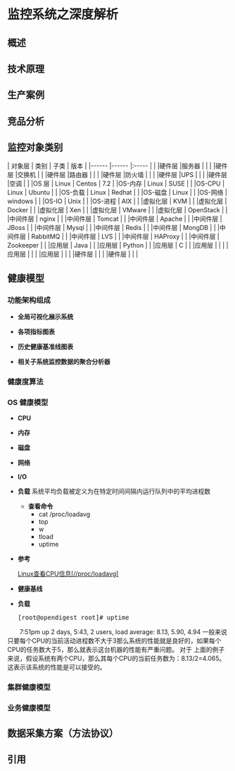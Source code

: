 # 监控系统之深度解析


## 概述



## 技术原理


## 生产案例


## 竞品分析



## 监控对象类别


|  对象层   |    类别    |     子类   |  版本 |
|------  |------      |:-----      |       |
|硬件层   |服务器       |            |    |
|硬件层   |交换机       |            |
|硬件层   |路由器       |            |     |
|硬件层   |防火墙       |            |     |
|硬件层   |UPS         |            |    |
|硬件层   |空调         |            |
|OS 层   | Linux      | Centos     |  7.2    |
|OS-内存 | Linux      | SUSE       |      |
|OS-CPU | Linux      | Ubuntu     |      |
|OS-负载 | Linux      | Redhat     |      |
|OS-磁盘 | Linux      |            |
|OS-网络 | windows    |            |
|OS-IO  | Unix       |            |
|OS-进程 | AIX        |            |
|虚拟化层 | KVM        |            |
|虚拟化层 | Docker     |            |
|虚拟化层 | Xen        |            |
|虚拟化层 | VMware     |            |
|虚拟化层 | OpenStack  |            |
|中间件层 | nginx      |            |
|中间件层 | Tomcat     |            |
|中间件层 | Apache     |            |
|中间件层 | JBoss      |            |
|中间件层 | Mysql      |            |
|中间件层 | Redis      |            |
|中间件层 | MongDB     |            |
|中间件层 | RabbitMQ   |            |
|中间件层 | LVS        |            |
|中间件层 | HAProxy    |            |
|中间件层 | Zookeeper  |            |
|应用层   | Java       |            |
|应用层   | Python     |            |
|应用层   | C          |            |
|应用层   |            |            |
|应用层   |            |            |
|应用层   |            |            |
|硬件层   |            |            |
|硬件层   |            |            |



## 健康模型


### 功能架构组成

*   **全局可视化展示系统**

* **各项指标图表**

* **历史健康基准线图表**

* **相关子系统监控数据的聚合分析器**




### 健康度算法





### OS 健康模型

*  **CPU**

*  **内存**

* **磁盘**

*  **网络**

* **I/O**

*  **负载**
   系统平均负载被定义为在特定时间间隔内运行队列中的平均进程数
   * **查看命令**
     * cat /proc/loadavg
     * top
     * w
     * tload
     * uptime
     
     
  * **参考**

    [Linux查看CPU信息[//proc/loadavg]](http://blog.csdn.net/zhouzhiwengang/article/details/44776645)

* **健康基线**

* **负载**
  <pre>
  [root@opendigest root]# uptime
　　7:51pm up 2 days, 5:43, 2 users, load average: 8.13, 5.90, 4.94
  </pre>
   一般来说只要每个CPU的当前活动进程数不大于3那么系统的性能就是良好的，如果每个CPU的任务数大于5，那么就表示这台机器的性能有严重问题。 对于 上面的例子来说，假设系统有两个CPU，那么其每个CPU的当前任务数为：8.13/2=4.065。这表示该系统的性能是可以接受的。



### 集群健康模型


### 业务健康模型





## 数据采集方案（方法协议）




## 引用



